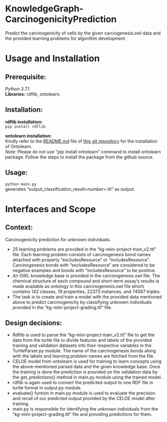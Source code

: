 # KnowledgeGraph-CarcinogenicityPrediction
Predict the carcinogenicity of cells by the given carciogenesis.owl data and the provided learning problems for algorithm development
# Usage and Installation 
## Prerequisite: 
Python 3.7.1<br/>
**Libraries:** rdflib, ontolearn.
## Installation: 
**rdflib installation:**<br/>
```pip install rdflib``` 

**ontolearn installation:**<br/>
Kindly refer to the [README.md](https://github.com/dice-group/Ontolearn#readme) file of [this git repository](https://github.com/dice-group/Ontolearn) for the installation of Ontolearn. <br/>
*Note:* Please do not use "pip install ontolearn" command to install ontolearn package. Follow the steps to install the package from the github source.

## Usage:
```python main.py```  
generates “output_classification_result<*number*>.ttl” as output. 


# Interfaces and Scope
## Context:

Carcinogenicity prediction for unknown individuals.

- 25 learning problems are provided in the “kg-mini-project-train_v2.ttl” file. Each learning problem consists of carcinogenesis bond names attached with property “excludesResource” or “includesResource”. Carcinogenesis bonds with “excludesResource” are considered to be negative examples and bonds with “includesResource” to be positive.
- An OWL knowledge base is provided in the carcinogenesis.owl file. The chemical structure of each compound and short-term assay’s results is made available as ontology in this carcinogenesis.owl file which contains 142 classes, 19 properties, 22373 instances, and 74567 triples.
- The task is to create and train a model with the provided data mentioned above to predict carcinogenicity by classifying unknown individuals provided in the “kg-mini-project-grading.ttl” file.

## Design decisions:

-	Rdflib is used to parse the “kg-mini-project-train_v2.ttl” file to get the data from the turtle file to divide features and labels of the provided training and validation datasets into their respective variables in the TurtleParser.py module. The name of the carcinogenesis bonds along with the labels and learning problem names are fetched from the file.
-	CELOE model from ontolearn is used for training to learn concepts using the above-mentioned parsed data and the given knowledge base. Once the training is done the prediction is provided on the validation data by the get_predictions() method in main.py module using the trained model.
-	rdflib is again used to convert the predicted output to one RDF file in turtle format in output.py module.
- evaluate() funtion in	main.py module is used to evaluate the precision and recall of our predicted output provided by the CELOE model after training.
- main.py is responsible for identifying the unknown individuals from the “kg-mini-project-grading.ttl” file and providing predictions for them.

